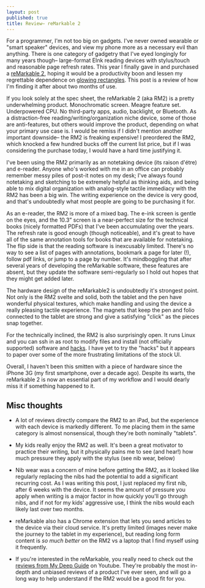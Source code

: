 ```yaml
---
layout: post
published: true
title: Review– reMarkable 2
---
```


For a programmer, I'm not too big on gadgets. I've never owned wearable or "smart speaker"
devices, and view my phone more as a necessary evil than anything. There is one category of gadgetry that I've eyed
longingly for many years though– large-format EInk reading devices with stylus/touch and reasonable page refresh
rates. This year I finally gave in and purchased a [reMarkable 2](https://remarkable.com/),
hoping it would be a productivity boon and lessen my regrettable dependence on [glowing rectangles](https://www.theonion.com/report-90-of-waking-hours-spent-staring-at-glowing-re-1819570829). This post is a review of
how I'm finding it after about two months of use.

If you look solely at the spec sheet, the reMarkable 2 (aka RM2) is a pretty underwhelming product. Monochromatic screen.
Meagre feature set. Underpowered CPU. No third-party apps, audio, backlight, or Bluetooth. As a distraction-free
reading/writing/organization niche device, some of those are anti-features, but others would
improve the product, depending on what your primary use case is. I would be remiss if I didn't mention
another important downside– the RM2 is freaking expensive! I preordered the RM2, which knocked a few
hundred bucks off the current list price, but if I was considering the purchase today, I would have
a hard time justifying it.

I've been using the RM2 primarily as an notetaking device (its raison d'étre) and e-reader. Anyone
who's worked with me in an office can probably remember messy piles of post-it notes on my desk;
I've always found notetaking and sketching to be extremely helpful as thinking aids, and being able to mix
digital organization with analog-style tactile immediacy with the RM2 has been a big win. The
writing experience on the device is very good, and that's undoubtedly what most people are going to
be purchasing it for.

As an e-reader, the RM2 is more of a mixed bag. The e-ink screen is gentle on the eyes, and the
10.3” screen is a near-perfect size for the technical books (nicely formatted PDFs) that I've been
accumulating over the years. The refresh rate is good enough (though noticeable), and it's great to
have all of the same annotation tools for books that are available for notetaking. The flip side is
that the reading software is inexcusably limited. There's no way to see a list of pages with annotations,
bookmark a page for later (!), follow pdf links, or jump to a page by number. It's mindboggling
that after several years of developing the reMarkable software, these features are absent, but they
update the software semi-regularly so I hold out hopes that they might get added later.

The hardware design of the reMarkable2 is undoubtedly it's strongest point. Not only is the RM2
svelte and solid, both the tablet and the pen have wonderful physical textures, which make handling and using
the device a really pleasing tactile experience. The magnets that keep the pen and folio connected
to the tablet are strong and give a satisfying "click" as the pieces snap together.

For the technically inclined, the RM2 is also surprisingly open. It runs Linux and you can
ssh in as root to modify files and install (not officially supported) software and
[hacks](https://github.com/ddvk/remarkable-hacks). I have yet to try the "hacks" but it appears to
paper over some of the more frustrating limitations of the stock UI.

Overall, I haven't been this smitten with a piece of hardware since the iPhone 3G (my first smartphone, over
a decade ago). Despite its warts, the reMarkable 2 is now an essential part of my workflow and
I would dearly miss it if something happened to it.


## Misc thoughts

* A lot of reviews directly compare the RM2 to an iPad, but the experience with each device is
  markedly different. To me placing them in the same category is almost nonsensical, though they're
  both nominally "tablets".

* My kids really enjoy the RM2 as well. It's been a great motivator to practice their writing, but
  it physically pains me to see (and hear!) how much pressure they apply with the stylus (see nib
  wear, below)

* Nib wear was a concern of mine before getting the RM2, as it looked like regularly replacing
  the nibs had the potential to add a significant recurring cost. As I was writing this post,
  I just replaced my first nib, after 6 weeks with the device. It seems the amount of pressure you apply
  when writing is a major factor in how quickly you'll go through nibs, and if not for my kids’
  aggressive use, I think the nibs would each likely last over two months.

* reMarkable also has a Chrome extension that lets you send articles to the device via their cloud
  service. It's pretty limited (images never make the journey to the tablet in my experience), but reading
  long form content is _so much better_ on the RM2 vs a laptop that I find myself using it
  frequently.

* If you're interested in the reMarkable, you really need to check out the [reviews from
  My Deep Guide](https://www.youtube.com/playlist?list=PLsSI9-gaSSmiXwb7Vjk5Vb-nB41UTnrXd) on Youtube.
  They're probably the most in-depth and unbiased reviews of a product I've ever seen, and will go
  a long way to help understand if the RM2 would be a good fit for you.
